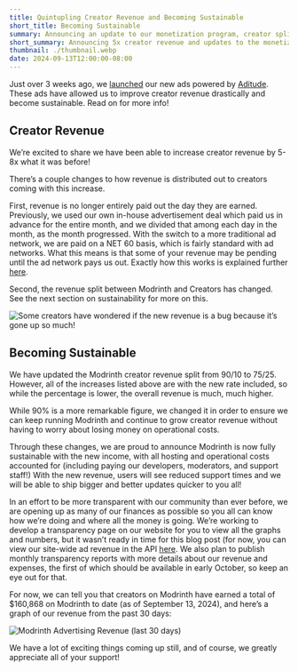 ```yaml
---
title: Quintupling Creator Revenue and Becoming Sustainable
short_title: Becoming Sustainable
summary: Announcing an update to our monetization program, creator split, and more!
short_summary: Announcing 5x creator revenue and updates to the monetization program.
thumbnail: ./thumbnail.webp
date: 2024-09-13T12:00:00-08:00
---
```

Just over 3 weeks ago, we [launched](/news/article/introducing-modrinth-refreshed-site-look-new-advertising-system) our new ads powered by [Aditude](https://www.aditude.com/). These ads have allowed us to improve creator revenue drastically and become sustainable. Read on for more info!

## Creator Revenue
We’re excited to share we have been able to increase creator revenue by 5-8x what it was before!

There’s a couple changes to how revenue is distributed out to creators coming with this increase.

First, revenue is no longer entirely paid out the day they are earned. Previously, we used our own in-house advertisement deal which paid us in advance for the entire month, and we divided that among each day in the month, as the month progressed. With the switch to a more traditional ad network, we are paid on a NET 60 basis, which is fairly standard with ad networks. What this means is that some of your revenue may be pending until the ad network pays us out. Exactly how this works is explained further [here](legal/cmp-info#pending).

Second, the revenue split between Modrinth and Creators has changed. See the next section on sustainability for more on this.

![Some creators have wondered if the new revenue is a bug because it’s gone up so much!](./abnormally-high-revenue.webp)

## Becoming Sustainable
We have updated the Modrinth creator revenue split from 90/10 to 75/25. However, all of the increases listed above are with the new rate included, so while the percentage is lower, the overall revenue is much, much higher.

While 90% is a more remarkable figure, we changed it in order to ensure we can keep running Modrinth and continue to grow creator revenue without having to worry about losing money on operational costs.

Through these changes, we are proud to announce Modrinth is now fully sustainable with the new income, with all hosting and operational costs accounted for (including paying our developers, moderators, and support staff!) With the new revenue, users will see reduced support times and we will be able to ship bigger and better updates quicker to you all!

In an effort to be more transparent with our community than ever before, we are opening up as many of our finances as possible so you all can know how we’re doing and where all the money is going. We’re working to develop a transparency page on our website for you to view all the graphs and numbers, but it wasn’t ready in time for this blog post (for now, you can view our site-wide ad revenue in the API [here](https://api.modrinth.com/v3/payout/platform_revenue). We also plan to publish monthly transparency reports with more details about our revenue and expenses, the first of which should be available in early October, so keep an eye out for that.

For now, we can tell you that creators on Modrinth have earned a total of $160,868 on Modrinth to date (as of September 13, 2024), and here’s a graph of our revenue from the past 30 days:

![Modrinth Advertising Revenue (last 30 days)](./revenue.webp)

We have a lot of exciting things coming up still, and of course, we greatly appreciate all of your support!
